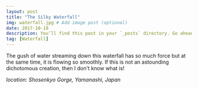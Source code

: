```yaml
---
layout: post
title: "The Silky Waterfall"
img: waterfall.jpg # Add image post (optional)
date: 2017-10-19
description: You’ll find this post in your `_posts` directory. Go ahead and edit it and re-build the site to see your changes. # Add post description (optional)
tag: [Waterfall]
---
```

The gush of water streaming down this waterfall has so much force but at the same time, it is flowing so smoothly. If this is not an astounding dichotomous creation, then I don't know what is!

*location: Shosenkyo Gorge, Yamanashi, Japan*
